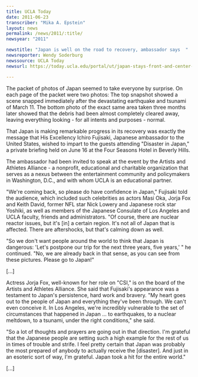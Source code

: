 ```yaml
---
title: UCLA Today
date: 2011-06-23
transcriber: "Mika A. Epstein"
layout: news
permalink: /news/2011/:title/
newsyear: "2011"

newstitle: "Japan is well on the road to recovery, ambassador says  "
newsreporter: Wendy Soderburg
newssource: UCLA Today
newsurl: https://today.ucla.edu/portal/ut/japan-stays-front-and-center-at-208557.aspx

---
```


The packet of photos of Japan seemed to take everyone by surprise. On each page of the packet were two photos: The top snapshot showed a scene snapped immediately after the devastating earthquake and tsunami of March 11. The bottom photo of the exact same area taken three months later showed that the debris had been almost completely cleared away, leaving everything looking - for all intents and purposes - normal.

That Japan is making remarkable progress in its recovery was exactly the message that His Excellency Ichiro Fujisaki, Japanese ambassador to the United States, wished to impart to the guests attending "Disaster in Japan," a private briefing held on June 16 at the Four Seasons Hotel in Beverly Hills.

The ambassador had been invited to speak at the event by the Artists and Athletes Alliance - a nonprofit, educational and charitable organization that serves as a nexus between the entertainment community and policymakers in Washington, D.C., and with whom UCLA is an educational partner.

"We're coming back, so please do have confidence in Japan," Fujisaki told the audience, which included such celebrities as actors Masi Oka, Jorja Fox and Keith David, former NFL star Nick Lowery and Japanese rock star Yoshiki, as well as members of the Japanese Consulate of Los Angeles and UCLA faculty, friends and administrators. "Of course, there are nuclear reactor issues, but it's [in] a certain region. It's not all of Japan that is affected. There are aftershocks, but that's calming down as well.

"So we don't want people around the world to think that Japan is dangerous: 'Let's postpone our trip for the next three years, five years,' " he continued. "No, we are already back in that sense, as you can see from these pictures. Please go to Japan!"

[...]

Actress Jorja Fox, well-known for her role on "CSI," is on the board of the Artists and Athletes Alliance. She said that Fujisaki's appearance was a testament to Japan's persistence, hard work and bravery. "My heart goes out to the people of Japan and everything they've been through. We can't even conceive it. In Los Angeles, we're incredibly vulnerable to the set of circumstances that happened in Japan ... to earthquakes, to a nuclear meltdown, to a tsunami, under the right conditions," she said.

"So a lot of thoughts and prayers are going out in that direction. I'm grateful that the Japanese people are setting such a high example for the rest of us in times of trouble and strife. I feel pretty certain that Japan was probably the most prepared of anybody to actually receive the [disaster]. And just in an esoteric sort of way, I'm grateful. Japan took a hit for the entire world."

[...]
